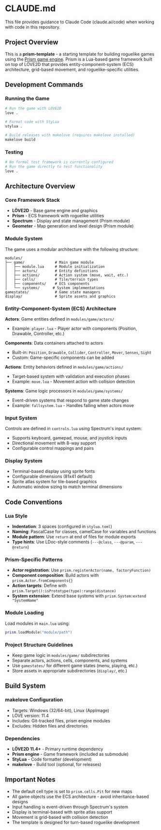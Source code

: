 # CLAUDE.md

This file provides guidance to Claude Code (claude.ai/code) when working with code in this repository.

## Project Overview

This is a **prism-template** - a starting template for building roguelike games using the [Prism game engine](https://github.com/PrismRL/prism). Prism is a Lua-based game framework built on top of LÖVE2D that provides entity-component-system (ECS) architecture, grid-based movement, and roguelike-specific utilities.

## Development Commands

### Running the Game

```bash
# Run the game with LÖVE2D
love .

# Format code with StyLua
stylua .

# Build releases with makelove (requires makelove installed)
makelove build
```

### Testing

```bash
# No formal test framework is currently configured
# Run the game directly to test functionality
love .
```

## Architecture Overview

### Core Framework Stack

- **LÖVE2D** - Base game engine and graphics
- **Prism** - ECS framework with roguelike utilities
- **Spectrum** - Display and state management (Prism module)
- **Geometer** - Map generation and level design (Prism module)

### Module System

The game uses a modular architecture with the following structure:

```
modules/
├── game/              # Main game module
│   ├── module.lua     # Module initialization
│   ├── actors/        # Entity definitions
│   ├── actions/       # Action system (move, wait, etc.)
│   ├── cells/         # Tile/terrain types
│   ├── components/    # ECS components
│   └── systems/      # System implementations
gamestates/            # Game state managers
display/               # Sprite assets and graphics
```

### Entity-Component-System (ECS) Architecture

**Actors**: Game entities defined in `modules/game/actors/`

- Example: `player.lua` - Player actor with components (Position, Drawable, Controller, etc.)

**Components**: Data containers attached to actors

- Built-in: `Position`, `Drawable`, `Collider`, `Controller`, `Mover`, `Senses`, `Sight`
- Custom: Game-specific components can be added

**Actions**: Entity behaviors defined in `modules/game/actions/`

- Target-based system with validation and execution phases
- Example: `move.lua` - Movement action with collision detection

**Systems**: Game logic processors in `modules/game/systems/`

- Event-driven systems that respond to game state changes
- Example: `fallsystem.lua` - Handles falling when actors move

### Input System

Controls are defined in `controls.lua` using Spectrum's input system:

- Supports keyboard, gamepad, mouse, and joystick inputs
- Directional movement with 8-way support
- Configurable control mappings and pairs

### Display System

- Terminal-based display using sprite fonts
- Configurable dimensions (81x41 default)
- Sprite atlas system for tile-based graphics
- Automatic window sizing to match terminal dimensions

## Code Conventions

### Lua Style

- **Indentation**: 3 spaces (configured in `stylua.toml`)
- **Naming**: PascalCase for classes, camelCase for variables and functions
- **Module pattern**: Use `return` at end of files for module exports
- **Type hints**: Use LDoc-style comments (`---@class`, `---@param`, `---@return`)

### Prism-Specific Patterns

- **Actor registration**: Use `prism.registerActor(name, factoryFunction)`
- **Component composition**: Build actors with `prism.Actor.fromComponents{}`
- **Action targets**: Define with `prism.Target():isPrototype(type):range(distance)`
- **System extension**: Extend base systems with `prism.System:extend "SystemName"`

### Module Loading

Load modules in `main.lua` using:

```lua
prism.loadModule("module/path")
```

### Project Structure Guidelines

- Keep game logic in `modules/game/` subdirectories
- Separate actors, actions, cells, components, and systems
- Use `gamestates/` for different game states (menu, playing, etc.)
- Store assets in appropriate subdirectories (`display/`, etc.)

## Build System

### makelove Configuration

- Targets: Windows (32/64-bit), Linux (AppImage)
- LÖVE version: 11.4
- Includes: Git-tracked files, prism engine modules
- Excludes: Hidden files and directories

### Dependencies

- **LÖVE2D 11.4+** - Primary runtime dependency
- **Prism engine** - Game framework (included as submodule)
- **StyLua** - Code formatter (development)
- **makelove** - Build tool (optional, for releases)

## Important Notes

- The default cell type is set to `prism.cells.Pit` for new maps
- All game objects use the ECS architecture - avoid inheritance-based designs
- Input handling is event-driven through Spectrum's system
- Display is terminal-based with sprite atlas support
- Movement is grid-based with collision detection
- The template is designed for turn-based roguelike development
